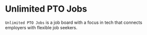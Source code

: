 # Unlimited PTO Jobs

`Unlimited PTO Jobs` is a job board with a focus in tech that connects employers with flexible job seekers.
